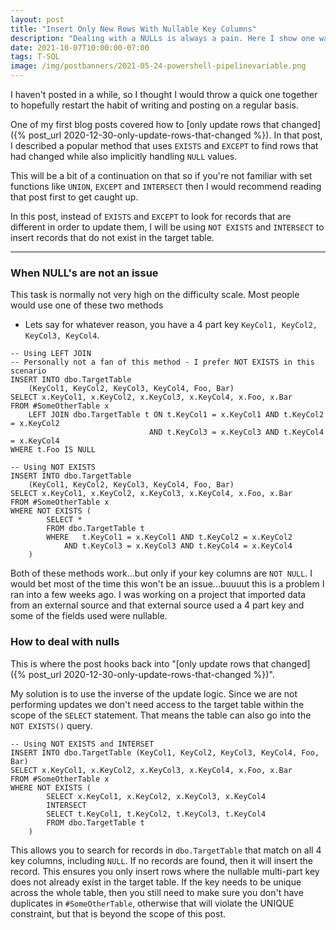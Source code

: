 ```yaml
---
layout: post
title: "Insert Only New Rows With Nullable Key Columns"
description: "Dealing with a NULLs is always a pain. Here I show one way to nicely handle them while performing an insert which needs to join on a multi-part key with nullable columns"
date: 2021-10-07T10:00:00-07:00
tags: T-SQL
image: /img/postbanners/2021-05-24-powershell-pipelinevariable.png
---
```


I haven't posted in a while, so I thought I would throw a quick one together to hopefully restart the habit of writing and posting on a regular basis.

One of my first blog posts covered how to [only update rows that changed]({% post_url 2020-12-30-only-update-rows-that-changed %}). In that post, I described a popular method that uses `EXISTS` and `EXCEPT` to find rows that had changed while also implicitly handling `NULL` values.

This will be a bit of a continuation on that so if you're not familiar with set functions like `UNION`, `EXCEPT` and `INTERSECT` then I would recommend reading that post first to get caught up.

In this post, instead of `EXISTS` and `EXCEPT` to look for records that are different in order to update them, I will be using `NOT EXISTS` and `INTERSECT` to insert records that do not exist in the target table.

---

### When NULL's are not an issue

This task is normally not very high on the difficulty scale. Most people would use one of these two methods

*  Lets say for whatever reason, you have a 4 part key `KeyCol1, KeyCol2, KeyCol3, KeyCol4`.

```tsql
-- Using LEFT JOIN
-- Personally not a fan of this method - I prefer NOT EXISTS in this scenario
INSERT INTO dbo.TargetTable
    (KeyCol1, KeyCol2, KeyCol3, KeyCol4, Foo, Bar)
SELECT x.KeyCol1, x.KeyCol2, x.KeyCol3, x.KeyCol4, x.Foo, x.Bar
FROM #SomeOtherTable x
    LEFT JOIN dbo.TargetTable t ON t.KeyCol1 = x.KeyCol1 AND t.KeyCol2 = x.KeyCol2
                               AND t.KeyCol3 = x.KeyCol3 AND t.KeyCol4 = x.KeyCol4
WHERE t.Foo IS NULL
```

```tsql
-- Using NOT EXISTS
INSERT INTO dbo.TargetTable
    (KeyCol1, KeyCol2, KeyCol3, KeyCol4, Foo, Bar)
SELECT x.KeyCol1, x.KeyCol2, x.KeyCol3, x.KeyCol4, x.Foo, x.Bar
FROM #SomeOtherTable x
WHERE NOT EXISTS (
        SELECT *
        FROM dbo.TargetTable t
        WHERE   t.KeyCol1 = x.KeyCol1 AND t.KeyCol2 = x.KeyCol2
            AND t.KeyCol3 = x.KeyCol3 AND t.KeyCol4 = x.KeyCol4
    )
```

Both of these methods work...but only if your key columns are `NOT NULL`. I would bet most of the time this won't be an issue...buuuut this is a problem I ran into a few weeks ago. I was working on a project that imported data from an external source and that external source used a 4 part key and some of the fields used were nullable.

### How to deal with nulls

This is where the post hooks back into "[only update rows that changed]({% post_url 2020-12-30-only-update-rows-that-changed %})".

My solution is to use the inverse of the update logic. Since we are not performing updates we don't need access to the target table within the scope of the `SELECT` statement. That means the table can also go into the `NOT EXISTS()` query.

```tsql
-- Using NOT EXISTS and INTERSET
INSERT INTO dbo.TargetTable (KeyCol1, KeyCol2, KeyCol3, KeyCol4, Foo, Bar)
SELECT x.KeyCol1, x.KeyCol2, x.KeyCol3, x.KeyCol4, x.Foo, x.Bar
FROM #SomeOtherTable x
WHERE NOT EXISTS (
        SELECT x.KeyCol1, x.KeyCol2, x.KeyCol3, x.KeyCol4
        INTERSECT
        SELECT t.KeyCol1, t.KeyCol2, t.KeyCol3, t.KeyCol4
        FROM dbo.TargetTable t
    )
```

This allows you to search for records in `dbo.TargetTable` that match on all 4 key columns, including `NULL`. If no records are found, then it will insert the record. This ensures you only insert rows where the nullable multi-part key does not already exist in the target table. If the key needs to be unique across the whole table, then you still need to make sure you don't have duplicates in `#SomeOtherTable`, otherwise that will violate the UNIQUE constraint, but that is beyond the scope of this post.

